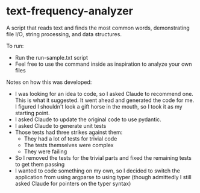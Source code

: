 # text-frequency-analyzer
A script that reads text and finds the most common words, demonstrating file I/O, string processing, and data structures.

To run:
- Run the run-sample.txt script
- Feel free to use the command inside as inspiration to analyze your own files

Notes on how this was developed:
- I was looking for an idea to code, so I asked Claude to recommend one.  This is what it suggested.  It went ahead and generated the code for me. I figured I shouldn't look a gift horse in the mouth, so I took it as my starting point.
- I asked Claude to update the original code to use pydantic.
- I asked Claude to generate unit tests
- Those tests had three strikes against them:
  - They had a lot of tests for trivial code
  - The tests themselves were complex
  - They were failing
- So I removed the tests for the trivial parts and fixed the remaining tests to get them passing
- I wanted to code something on my own, so I decided to switch the application from using argparse to using typer (though admittedly I still asked Claude for pointers on the typer syntax)